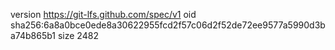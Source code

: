 version https://git-lfs.github.com/spec/v1
oid sha256:6a8a0bce0ede8a30622955fcd2f57c06d2f52de72ee9577a5990d3ba74b865b1
size 2482

